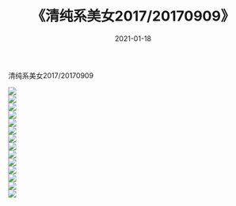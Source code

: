 ﻿---
layout: post
title:  《清纯系美女2017/20170909》
date:   2021-01-18
img: http://img.660000.xyz/Sharelink/清纯系美女/2017/20170909/000.jpg
categories: [美女, 清纯, 唯美]
---

清纯系美女2017/20170909

 ![](http://img.660000.xyz/Sharelink/清纯系美女/2017/20170909/001.png) <br>![](http://img.660000.xyz/Sharelink/清纯系美女/2017/20170909/002.png) <br>![](http://img.660000.xyz/Sharelink/清纯系美女/2017/20170909/003.png) <br>![](http://img.660000.xyz/Sharelink/清纯系美女/2017/20170909/004.png) <br>![](http://img.660000.xyz/Sharelink/清纯系美女/2017/20170909/005.png) <br>![](http://img.660000.xyz/Sharelink/清纯系美女/2017/20170909/006.png) <br>![](http://img.660000.xyz/Sharelink/清纯系美女/2017/20170909/007.png) <br>![](http://img.660000.xyz/Sharelink/清纯系美女/2017/20170909/008.png) <br>![](http://img.660000.xyz/Sharelink/清纯系美女/2017/20170909/009.png) <br>![](http://img.660000.xyz/Sharelink/清纯系美女/2017/20170909/010.png) <br>![](http://img.660000.xyz/Sharelink/清纯系美女/2017/20170909/011.png) <br>![](http://img.660000.xyz/Sharelink/清纯系美女/2017/20170909/012.png) <br>![](http://img.660000.xyz/Sharelink/清纯系美女/2017/20170909/013.png) <br>![](http://img.660000.xyz/Sharelink/清纯系美女/2017/20170909/014.png) <br>